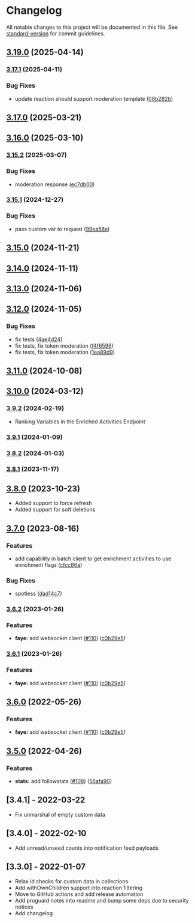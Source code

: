 # Changelog

All notable changes to this project will be documented in this file. See [standard-version](https://github.com/conventional-changelog/standard-version) for commit guidelines.

## [3.19.0](https://github.com/GetStream/stream-java/compare/v3.17.1...v3.19.0) (2025-04-14)

### [3.17.1](https://github.com/GetStream/stream-java/compare/v3.17.0...v3.17.1) (2025-04-11)


### Bug Fixes

* update reaction should support moderation template ([08b282b](https://github.com/GetStream/stream-java/commit/08b282b64170961e3b2cc25f4cc434674651bc84))

## [3.17.0](https://github.com/GetStream/stream-java/compare/v3.16.0...v3.17.0) (2025-03-21)

## [3.16.0](https://github.com/GetStream/stream-java/compare/v3.15.2...v3.16.0) (2025-03-10)

### [3.15.2](https://github.com/GetStream/stream-java/compare/v3.15.1...v3.15.2) (2025-03-07)


### Bug Fixes

* moderation response ([ec7db00](https://github.com/GetStream/stream-java/commit/ec7db0040062c2af6c9db9b3337d240594abf9b4))

### [3.15.1](https://github.com/GetStream/stream-java/compare/v3.15.0...v3.15.1) (2024-12-27)


### Bug Fixes

* pass custom var to request ([99ea58e](https://github.com/GetStream/stream-java/commit/99ea58ef057d7a5eaa1f20aaceb6b28b819e825e))

## [3.15.0](https://github.com/GetStream/stream-java/compare/v3.14.0...v3.15.0) (2024-11-21)

## [3.14.0](https://github.com/GetStream/stream-java/compare/v3.13.0...v3.14.0) (2024-11-11)

## [3.13.0](https://github.com/GetStream/stream-java/compare/v3.12.0...v3.13.0) (2024-11-06)

## [3.12.0](https://github.com/GetStream/stream-java/compare/v3.11.0...v3.12.0) (2024-11-05)


### Bug Fixes

* fix tests ([4ae4d24](https://github.com/GetStream/stream-java/commit/4ae4d2434c81334c82115fd610caf507ce32ac5c))
* fix tests, fix token moderation ([f4f6596](https://github.com/GetStream/stream-java/commit/f4f6596c240349c67f66094ccd5117a7fd3d60e6))
* fix tests, fix token moderation ([1ea89d9](https://github.com/GetStream/stream-java/commit/1ea89d90e19c773dd120d96883d8bd08252e6d86))

## [3.11.0](https://github.com/GetStream/stream-java/compare/v3.10.0...v3.11.0) (2024-10-08)

## [3.10.0](https://github.com/GetStream/stream-java/compare/v3.9.2...v3.10.0) (2024-03-12)

### [3.9.2](https://github.com/GetStream/stream-java/compare/v3.9.1...v3.9.2) (2024-02-19)
* Ranking Variables in the Enriched Activities Endpoint

### [3.9.1](https://github.com/GetStream/stream-java/compare/v3.8.2...v3.9.1) (2024-01-09)

### [3.8.2](https://github.com/GetStream/stream-java/compare/v3.8.1...v3.8.2) (2024-01-03)

### [3.8.1](https://github.com/GetStream/stream-java/compare/v3.8.0...v3.8.1) (2023-11-17)

## [3.8.0](https://github.com/GetStream/stream-java/compare/v3.7.0...v3.8.0) (2023-10-23)
* Added support to force refresh
* Added support for soft deletions

## [3.7.0](https://github.com/GetStream/stream-java/compare/v3.6.2...v3.7.0) (2023-08-16)


### Features

* add capability in batch client to get enrichment activities to use enrichment flags ([cfcc86a](https://github.com/GetStream/stream-java/commit/cfcc86ae3b62fd16cbf733912e7b484a91bb7d8b))


### Bug Fixes

* spotless ([dad14c7](https://github.com/GetStream/stream-java/commit/dad14c7abedd6ca6d9cef7ea4c1a0133cb648e72))

### [3.6.2](https://github.com/GetStream/stream-java/compare/v3.5.0...v3.6.2) (2023-01-26)


### Features

* **faye:** add websocket client ([#110](https://github.com/GetStream/stream-java/issues/110)) ([c0b29e5](https://github.com/GetStream/stream-java/commit/c0b29e51708e424f44686e20d9b2b426da661b4c))

### [3.6.1](https://github.com/GetStream/stream-java/compare/v3.5.0...v3.6.1) (2023-01-26)


### Features

* **faye:** add websocket client ([#110](https://github.com/GetStream/stream-java/issues/110)) ([c0b29e5](https://github.com/GetStream/stream-java/commit/c0b29e51708e424f44686e20d9b2b426da661b4c))

## [3.6.0](https://github.com/GetStream/stream-java/compare/v3.5.0...v3.6.0) (2022-05-26)


### Features

* **faye:** add websocket client ([#110](https://github.com/GetStream/stream-java/issues/110)) ([c0b29e5](https://github.com/GetStream/stream-java/commit/c0b29e51708e424f44686e20d9b2b426da661b4c))

## [3.5.0](https://github.com/GetStream/stream-java/compare/v3.4.1...v3.5.0) (2022-04-26)


### Features

* **stats:** add followstats ([#108](https://github.com/GetStream/stream-java/issues/108)) ([56afa90](https://github.com/GetStream/stream-java/commit/56afa9098d6d21eac5e6c0b75975b32c6684358b))

## [3.4.1] - 2022-03-22

- Fix unmarshal of empty custom data

## [3.4.0] - 2022-02-10

- Add unread/unseed counts into notification feed payloads

## [3.3.0] - 2022-01-07

- Relax id checks for custom data in collections
- Add withOwnChildren support into reaction filtering
- Move to GitHub actions and add release automation
- Add proguard notes into readme and bump some deps due to security notices
- Add changelog
